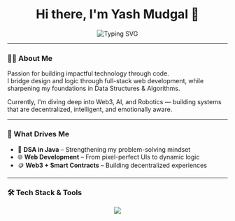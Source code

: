<h1 align="center">Hi there, I'm Yash Mudgal 👋</h1>

<p align="center">
  <img src="https://readme-typing-svg.demolab.com?font=Fira+Code&size=26&pause=1000&color=00FFAC&center=true&vCenter=true&width=650&lines=Crafting+the+Web+with+Logic+and+Design.;DSA+Practitioner+%7C+Future-Tech+Explorer.;buil+systems+that+connect+and+evolve." alt="Typing SVG" />
</p>



---

### 👨‍💻 About Me

Passion for building impactful technology through code.  
I bridge design and logic through full-stack web development, while sharpening my foundations in Data Structures & Algorithms.  

Currently, I'm diving deep into Web3, AI, and Robotics — building systems that are decentralized, intelligent, and emotionally aware.

---

### 🌟 What Drives Me
- 🔎 **DSA in Java** – Strengthening my problem-solving mindset
- 🌐 **Web Development** – From pixel-perfect UIs to dynamic logic
- 🪙 **Web3 + Smart Contracts** – Building decentralized experiences

---

### 🛠 Tech Stack & Tools

<p align="center">
  <img src="https://skillicons.dev/icons?i=html,css,js,java,python,react,nodejs,solidity,git,github,figma,linux,vscode&theme=light" />
</p>
